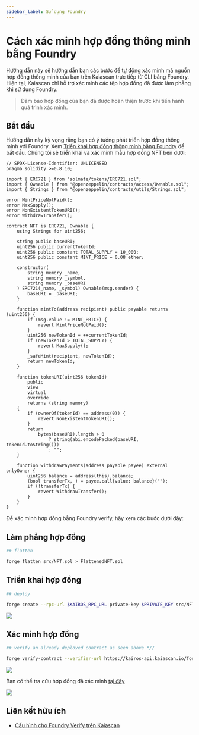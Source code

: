 ```yaml
---
sidebar_label: Sử dụng Foundry
---
```


# Cách xác minh hợp đồng thông minh bằng Foundry

Hướng dẫn này sẽ hướng dẫn bạn các bước để tự động xác minh mã nguồn hợp đồng thông minh của bạn trên Kaiascan trực tiếp từ CLI bằng Foundry. Hiện tại, Kaiascan chỉ hỗ trợ xác minh các tệp hợp đồng đã được làm phẳng khi sử dụng Foundry.

> Đảm bảo hợp đồng của bạn đã được hoàn thiện trước khi tiến hành quá trình xác minh.

## Bắt đầu

Hướng dẫn này kỳ vọng rằng bạn có ý tưởng phát triển hợp đồng thông minh với Foundry. Xem [Triển khai hợp đồng thông minh bằng Foundry](../deploy/foundry.md) để bắt đầu.   Chúng tôi sẽ triển khai và xác minh mẫu hợp đồng NFT bên dưới:

```solidity
// SPDX-License-Identifier: UNLICENSED
pragma solidity >=0.8.10;

import { ERC721 } from "solmate/tokens/ERC721.sol";
import { Ownable } from "@openzeppelin/contracts/access/Ownable.sol";
import { Strings } from "@openzeppelin/contracts/utils/Strings.sol";

error MintPriceNotPaid();
error MaxSupply();
error NonExistentTokenURI();
error WithdrawTransfer();

contract NFT is ERC721, Ownable {
    using Strings for uint256;

    string public baseURI;
    uint256 public currentTokenId;
    uint256 public constant TOTAL_SUPPLY = 10_000;
    uint256 public constant MINT_PRICE = 0.08 ether;

    constructor(
        string memory _name,
        string memory _symbol,
        string memory _baseURI
    ) ERC721(_name, _symbol) Ownable(msg.sender) {
        baseURI = _baseURI;
    }

    function mintTo(address recipient) public payable returns (uint256) {
        if (msg.value != MINT_PRICE) {
            revert MintPriceNotPaid();
        }
        uint256 newTokenId = ++currentTokenId;
        if (newTokenId > TOTAL_SUPPLY) {
            revert MaxSupply();
        }
        _safeMint(recipient, newTokenId);
        return newTokenId;
    }

    function tokenURI(uint256 tokenId)
        public
        view
        virtual
        override
        returns (string memory)
    {
        if (ownerOf(tokenId) == address(0)) {
            revert NonExistentTokenURI();
        }
        return
            bytes(baseURI).length > 0
                ? string(abi.encodePacked(baseURI, tokenId.toString()))
                : "";
    }

    function withdrawPayments(address payable payee) external onlyOwner {
        uint256 balance = address(this).balance;
        (bool transferTx, ) = payee.call{value: balance}("");
        if (!transferTx) {
            revert WithdrawTransfer();
        }
    }
}
```

Để xác minh hợp đồng bằng Foundry verify, hãy xem các bước dưới đây:

## Làm phẳng hợp đồng

```bash
## flatten

forge flatten src/NFT.sol > FlattenedNFT.sol
```

## Triển khai hợp đồng

```bash
## deploy

forge create --rpc-url $KAIROS_RPC_URL private-key $PRIVATE_KEY src/NFT.sol:NFT  --broadcast --constructor-args "Kento" "KT" "https://ipfs.io/ipfs/QmdcURmN1kEEtKgnbkVJJ8hrmsSWHpZvLkRgsKKoiWvW9g?filename=simple_bull.json"
```

![](/img/build/smart-contracts/verify/foundry-verify-deploy.png)

## Xác minh hợp đồng

```bash
## verify an already deployed contract as seen above *//

forge verify-contract --verifier-url https://kairos-api.kaiascan.io/forge-verify-flatten --chain-id 1001 --constructor-args $(cast abi-encode "constructor(string,string,string)" "Kento" "KT" "https://ipfs.io/ipfs/QmdcURmN1kEEtKgnbkVJJ8hrmsSWHpZvLkRgsKKoiWvW9g?filename=simple_bull.json") --compiler-version v0.8.26+commit.8a97fa7a 0x06F09d3f77341B2f9bDC1E6fc2928761ba05f934 FlattenedNFT.sol:NFT --retries 1
```

![](/img/build/smart-contracts/verify/foundry-verify-bash.png)

Bạn có thể tra cứu hợp đồng đã xác minh [tại đây](https://kairos.kaiascan.io/address/0x06f09d3f77341b2f9bdc1e6fc2928761ba05f934?tabId=contract&page=1)

![](/img/build/smart-contracts/verify/foundry-verify-ks-page.png)

## Liên kết hữu ích

- [Cấu hình cho Foundry Verify trên Kaiascan](https://docs.kaiascan.io/smart-contract-verification/foundry-verify)





